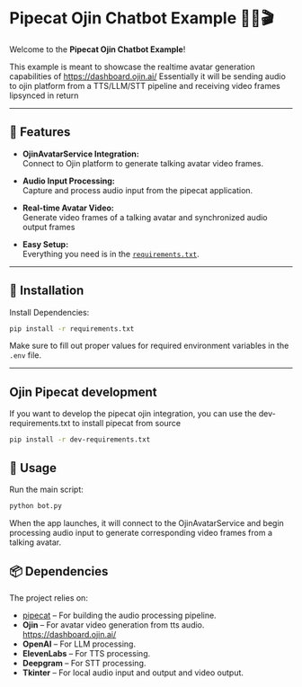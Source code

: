 
# Pipecat Ojin Chatbot Example 🚀🎤🎬

Welcome to the **Pipecat Ojin Chatbot Example**! 

This example is meant to showcase the realtime avatar generation capabilities of https://dashboard.ojin.ai/
Essentially it will be sending audio to ojin platform from a TTS/LLM/STT pipeline and receiving video frames lipsynced in return

---

## 🎉 Features

- **OjinAvatarService Integration:**  
  Connect to Ojin platform to generate talking avatar video frames.
  
- **Audio Input Processing:**  
  Capture and process audio input from the pipecat application.
  
- **Real-time Avatar Video:**  
  Generate video frames of a talking avatar and synchronized audio output frames
  
- **Easy Setup:**  
  Everything you need is in the [`requirements.txt`](./requirements.txt).

---

## 🔧 Installation


Install Dependencies:

```bash
pip install -r requirements.txt
```

Make sure to fill out proper values for required environment variables in the `.env` file.

---

## Ojin Pipecat development

If you want to develop the pipecat ojin integration, you can use the dev-requirements.txt to install pipecat from source
```bash
pip install -r dev-requirements.txt
```


## 🚀 Usage

Run the main script:

```bash
python bot.py
```

When the app launches, it will connect to the OjinAvatarService and begin processing audio input to generate corresponding video frames from a talking avatar.

## 📦 Dependencies

The project relies on:

- [pipecat](https://github.com/pipecat-ai/pipecat) – For building the audio processing pipeline.
- **Ojin** – For avatar video generation from tts audio. https://dashboard.ojin.ai/
- **OpenAI** – For LLM processing.
- **ElevenLabs** – For TTS processing.
- **Deepgram** – For STT processing.
- **Tkinter** – For local audio input and output and video output.
